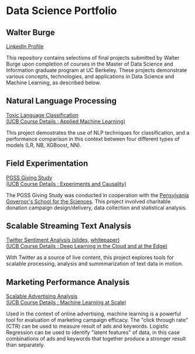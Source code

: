 

# Data Science Portfolio

## Walter Burge
[LinkedIn Profile](https://www.linkedin.com/in/waltburge/) 

This repository contains selections of final projects submitted by Walter Burge upon completion of courses in the Master of Data Science and Information graduate program at UC Berkeley. These projects demonstrate various concepts, technologies, and applications in Data Science and Machine Learning, as described below.
  
  

## Natural Language Processing


[Toxic Language Classification](UCBerkeley_Projects/W207/Toxic_Language.pdf)  
[(UCB Course Details : Applied Machine Learning)](https://www.ischool.berkeley.edu/courses/datasci/207)


This project demostrates the use of NLP techniques for classification, and a performance comparison in this context between four different types of models (LR, NB, XGBoost, NN).


## Field Experimentation


[PGSS Giving Study](UCBerkeley_Projects/W241/W241_Final_Project_PGSS_Giving_Study_Burge_Vadakkumkoor.pdf)  
[(UCB Course Details : Experiments and Causality)](https://www.ischool.berkeley.edu/courses/datasci/241)

The PGSS Giving Study was conducted in cooperation with the [Pensylvania Governor's School for the Sciences](http://sciences.pa-gov-schools.org/). This project involved charitable donation campaign design/delivery, data collection and statistical analysis.


## Scalable Streaming Text Analysis


[Twitter Sentiment Analysis (slides,](UCBerkeley_Projects/W251/w251_YATSA_slides.pdf) [whitepaper)](UCBerkeley_Projects/W251/w251_YATSA_whitepaper.pdf)  
[(UCB Course Details : Deep Learning in the Cloud and at the Edge)](https://www.ischool.berkeley.edu/courses/datasci/251)


With Twitter as a source of live content, this project explores tools for scalable processing, analysis and summmarization of text data in motion.


## Marketing Performance Analysis


[Scalable Advertising Analysis](UCBerkeley_Projects/W261/README.md)  
[(UCB Course Details : Machine Learning at Scale)](https://www.ischool.berkeley.edu/courses/datasci/251)

Used in the context of online advertising, machine learning is a powerful tool for evaluation of marketing campaign efficacy. The "click through rate" (CTR) can be used to measure result of ads and keywords. Logistic Regression can be used to identify "latent features" of data, in this case combinations of ads and keywords that together produce a stronger result than separately.



